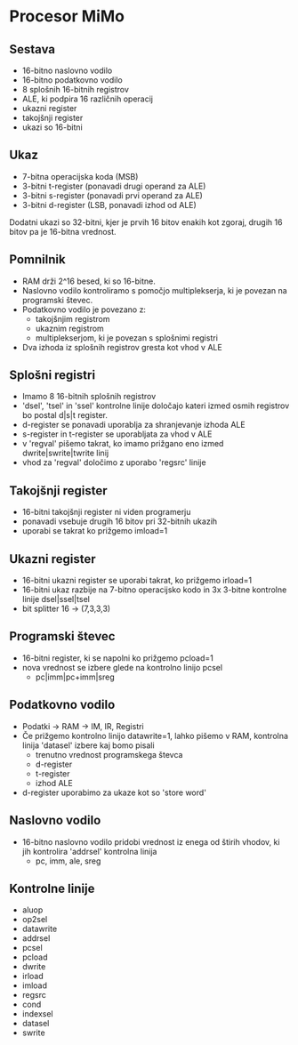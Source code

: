 # Procesor MiMo

## Sestava

- 16-bitno naslovno vodilo
- 16-bitno podatkovno vodilo
- 8 splošnih 16-bitnih registrov
- ALE, ki podpira 16 različnih operacij
- ukazni register
- takojšnji register
- ukazi so 16-bitni

## Ukaz

- 7-bitna operacijska koda (MSB)
- 3-bitni t-register (ponavadi drugi operand za ALE)
- 3-bitni s-register (ponavadi prvi operand za ALE)
- 3-bitni d-register (LSB, ponavadi izhod od ALE)

Dodatni ukazi so 32-bitni, kjer je prvih 16 bitov enakih kot zgoraj, drugih 16 bitov pa je 16-bitna vrednost.

## Pomnilnik

- RAM drži 2^16 besed, ki so 16-bitne.
- Naslovno vodilo kontroliramo s pomočjo multiplekserja, ki je povezan na programski števec.
- Podatkovno vodilo je povezano z:
  - takojšnjim registrom
  - ukaznim registrom
  - multiplekserjom, ki je povezan s splošnimi registri
- Dva izhoda iz splošnih registrov gresta kot vhod v ALE

## Splošni registri

- Imamo 8 16-bitnih splošnih registrov
- 'dsel', 'tsel' in 'ssel' kontrolne linije določajo kateri izmed osmih registrov bo postal d|s|t register.
- d-register se ponavadi uporablja za shranjevanje izhoda ALE
- s-register in t-register se uporabljata za vhod v ALE
- v 'regval' pišemo takrat, ko imamo prižgano eno izmed dwrite|swrite|twrite linij
- vhod za 'regval' določimo z uporabo 'regsrc' linije

## Takojšnji register

- 16-bitni takojšnji register ni viden programerju
- ponavadi vsebuje drugih 16 bitov pri 32-bitnih ukazih
- uporabi se takrat ko prižgemo imload=1

## Ukazni register

- 16-bitni ukazni register se uporabi takrat, ko prižgemo irload=1
- 16-bitni ukaz razbije na 7-bitno operacijsko kodo in 3x 3-bitne kontrolne linije dsel|ssel|tsel
- bit splitter 16 -> (7,3,3,3)

## Programski števec

- 16-bitni register, ki se napolni ko prižgemo pcload=1
- nova vrednost se izbere glede na kontrolno linijo pcsel
  - pc|imm|pc+imm|sreg

## Podatkovno vodilo

- Podatki -> RAM -> IM, IR, Registri
- Če prižgemo kontrolno linijo datawrite=1, lahko pišemo v RAM, kontrolna linija 'datasel' izbere kaj bomo pisali
  - trenutno vrednost programskega števca
  - d-register
  - t-register
  - izhod ALE
- d-register uporabimo za ukaze kot so 'store word'

## Naslovno vodilo

- 16-bitno naslovno vodilo pridobi vrednost iz enega od štirih vhodov, ki jih kontrolira 'addrsel' kontrolna linija
  - pc, imm, ale, sreg

## Kontrolne linije

- aluop
- op2sel
- datawrite
- addrsel
- pcsel
- pcload
- dwrite
- irload
- imload
- regsrc
- cond
- indexsel
- datasel
- swrite